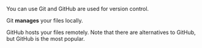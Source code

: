 You can use Git and GitHub are used for version control. 

Git **manages** your files locally. 

GitHub hosts your files remotely. Note that there are alternatives to GitHub, but GitHub is the most popular. 

